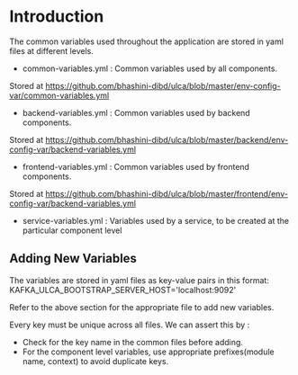 
# Introduction
The common variables used throughout the application are stored in yaml files at different levels.

- common-variables.yml : 
Common variables used by all components.

Stored at https://github.com/bhashini-dibd/ulca/blob/master/env-config-var/common-variables.yml
- backend-variables.yml :
Common variables used by backend components.

Stored at https://github.com/bhashini-dibd/ulca/blob/master/backend/env-config-var/backend-variables.yml
- frontend-variables.yml :
Common variables used by frontend components.

Stored at https://github.com/bhashini-dibd/ulca/blob/master/frontend/env-config-var/backend-variables.yml
- service-variables.yml :
Variables used by a service, to be created at the particular component level

## Adding New Variables
The variables are stored in yaml files as key-value pairs in this format:
KAFKA_ULCA_BOOTSTRAP_SERVER_HOST='localhost:9092'

Refer to the above section for the appropriate file to add new variables.

Every key must be unique across all files. We can assert this by :
- Check for the key name in the common files before adding.
- For the component level variables, use appropriate prefixes(module name, context) to avoid duplicate keys.